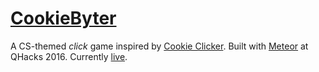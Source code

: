 # [CookieByter](http://cookiebyter.meteor.com)

A CS-themed _click_ game inspired by [Cookie Clicker](http://orteil.dashnet.org/cookieclicker/). Built with [Meteor](https://www.meteor.com) at QHacks 2016. Currently [live](http://cookiebyter.meteor.com).
